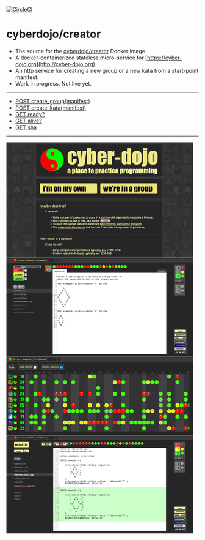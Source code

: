 [![CircleCI](https://circleci.com/gh/cyber-dojo/creator.svg?style=svg)](https://circleci.com/gh/cyber-dojo/creator)

# cyberdojo/creator

- The source for the [cyberdojo/creator](https://hub.docker.com/r/cyberdojo/creator/tags) Docker image.
- A docker-containerized stateless micro-service for [https://cyber-dojo.org](http://cyber-dojo.org).
- An http service for creating a new group or a new kata from a start-point manifest.
- Work in progress. Not live yet.

- - - -
* [POST create_group(manifest)](docs/api.md#post-create_groupmanifest)
* [POST create_kata(manifest)](docs/api.md#post-create_katamanifest)
* [GET ready?](docs/api.md#get-ready)
* [GET alive?](docs/api.md#get-alive)  
* [GET sha](docs/api.md#get-sha)

- - - -
![cyber-dojo.org home page](https://github.com/cyber-dojo/cyber-dojo/blob/master/shared/home_page_snapshot.png)
